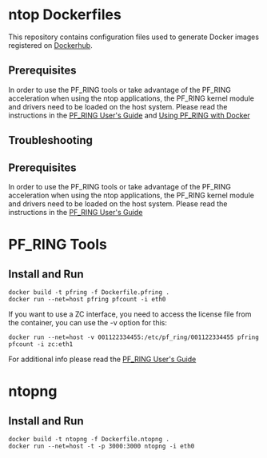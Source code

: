 # ntop Dockerfiles

This repository contains configuration files used to generate Docker images registered on [Dockerhub](https://hub.docker.com/u/ntop).

## Prerequisites

In order to use the PF_RING tools or take advantage of the PF_RING acceleration when using the ntop
applications, the PF_RING kernel module and drivers need to be loaded on the host system. Please 
read the instructions in the [PF_RING User's Guide](http://www.ntop.org/guides/pf_ring/get_started/index.html)
and [Using PF_RING with Docker](https://www.ntop.org/guides/pf_ring/containers/docker.html)

## Troubleshooting

## Prerequisites

In order to use the PF_RING tools or take advantage of the PF_RING acceleration when using the ntop
applications, the PF_RING kernel module and drivers need to be loaded on the host system. Please 
read the instructions in the [PF_RING User's Guide](http://www.ntop.org/guides/pf_ring/get_started/index.html)

# PF_RING Tools

## Install and Run

```
docker build -t pfring -f Dockerfile.pfring .
docker run --net=host pfring pfcount -i eth0
```

If you want to use a ZC interface, you need to access the license file from the container, you can
use the -v option for this:

```
docker run --net=host -v 001122334455:/etc/pf_ring/001122334455 pfring pfcount -i zc:eth1
```

For additional info please read the [PF_RING User's Guide](http://www.ntop.org/guides/pf_ring/containers/docker.html)

# ntopng

## Install and Run

```
docker build -t ntopng -f Dockerfile.ntopng .
docker run --net=host -t -p 3000:3000 ntopng -i eth0
```

